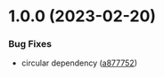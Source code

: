 # 1.0.0 (2023-02-20)


### Bug Fixes

* circular dependency ([a877752](https://github.com/andika-ai/andika/commit/a87775257475c017507af2e330b6af2bbfd4a23a))
